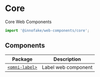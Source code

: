 # Core

Core Web Components

```js 
import '@innofake/web-components/core'; 
```


## Components

| Package                                                          | Description                                       |
|------------------------------------------------------------------|---------------------------------------------------|
| [`<omni-label>`](label/README.md)                       | Label web component                               |